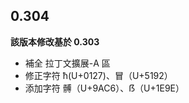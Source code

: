 ## 0.304 

**該版本修改基於 0.303**

- 補全 拉丁文擴展-A 區
- 修正字符 ħ(U+0127)、冒（U+5192）
- 添加字符 髆（U+9AC6）、ẞ（U+1E9E）

